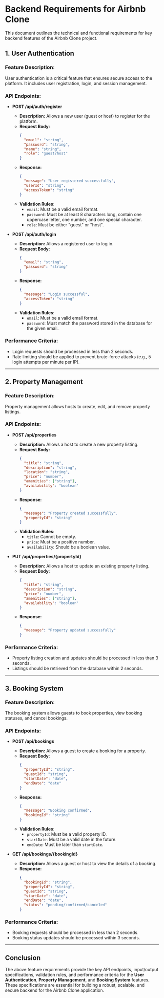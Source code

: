 # Backend Requirements for Airbnb Clone

This document outlines the technical and functional requirements for key backend features of the Airbnb Clone project.

## 1. User Authentication

### **Feature Description:**
User authentication is a critical feature that ensures secure access to the platform. It includes user registration, login, and session management.

### **API Endpoints:**

- **POST /api/auth/register**
  - **Description:** Allows a new user (guest or host) to register for the platform.
  - **Request Body:**
    ```json
    {
      "email": "string",
      "password": "string",
      "name": "string",
      "role": "guest/host"
    }
    ```
  - **Response:**
    ```json
    {
      "message": "User registered successfully",
      "userId": "string",
      "accessToken": "string"
    }
    ```
  - **Validation Rules:**
    - `email`: Must be a valid email format.
    - `password`: Must be at least 8 characters long, contain one uppercase letter, one number, and one special character.
    - `role`: Must be either "guest" or "host".
  
- **POST /api/auth/login**
  - **Description:** Allows a registered user to log in.
  - **Request Body:**
    ```json
    {
      "email": "string",
      "password": "string"
    }
    ```
  - **Response:**
    ```json
    {
      "message": "Login successful",
      "accessToken": "string"
    }
    ```
  - **Validation Rules:**
    - `email`: Must be a valid email format.
    - `password`: Must match the password stored in the database for the given email.

### **Performance Criteria:**
- Login requests should be processed in less than 2 seconds.
- Rate limiting should be applied to prevent brute-force attacks (e.g., 5 login attempts per minute per IP).

---

## 2. Property Management

### **Feature Description:**
Property management allows hosts to create, edit, and remove property listings.

### **API Endpoints:**

- **POST /api/properties**
  - **Description:** Allows a host to create a new property listing.
  - **Request Body:**
    ```json
    {
      "title": "string",
      "description": "string",
      "location": "string",
      "price": "number",
      "amenities": ["string"],
      "availability": "boolean"
    }
    ```
  - **Response:**
    ```json
    {
      "message": "Property created successfully",
      "propertyId": "string"
    }
    ```
  - **Validation Rules:**
    - `title`: Cannot be empty.
    - `price`: Must be a positive number.
    - `availability`: Should be a boolean value.

- **PUT /api/properties/{propertyId}**
  - **Description:** Allows a host to update an existing property listing.
  - **Request Body:**
    ```json
    {
      "title": "string",
      "description": "string",
      "price": "number",
      "amenities": ["string"],
      "availability": "boolean"
    }
    ```
  - **Response:**
    ```json
    {
      "message": "Property updated successfully"
    }
    ```

### **Performance Criteria:**
- Property listing creation and updates should be processed in less than 3 seconds.
- Listings should be retrieved from the database within 2 seconds.

---

## 3. Booking System

### **Feature Description:**
The booking system allows guests to book properties, view booking statuses, and cancel bookings.

### **API Endpoints:**

- **POST /api/bookings**
  - **Description:** Allows a guest to create a booking for a property.
  - **Request Body:**
    ```json
    {
      "propertyId": "string",
      "guestId": "string",
      "startDate": "date",
      "endDate": "date"
    }
    ```
  - **Response:**
    ```json
    {
      "message": "Booking confirmed",
      "bookingId": "string"
    }
    ```
  - **Validation Rules:**
    - `propertyId`: Must be a valid property ID.
    - `startDate`: Must be a valid date in the future.
    - `endDate`: Must be later than `startDate`.

- **GET /api/bookings/{bookingId}**
  - **Description:** Allows a guest or host to view the details of a booking.
  - **Response:**
    ```json
    {
      "bookingId": "string",
      "propertyId": "string",
      "guestId": "string",
      "startDate": "date",
      "endDate": "date",
      "status": "pending/confirmed/canceled"
    }
    ```

### **Performance Criteria:**
- Booking requests should be processed in less than 2 seconds.
- Booking status updates should be processed within 3 seconds.

---

## Conclusion

The above feature requirements provide the key API endpoints, input/output specifications, validation rules, and performance criteria for the **User Authentication**, **Property Management**, and **Booking System** features. These specifications are essential for building a robust, scalable, and secure backend for the Airbnb Clone application.
